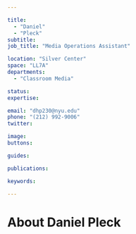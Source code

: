 ```yaml
---

title:
  - "Daniel"
  - "Pleck"
subtitle: 
job_title: "Media Operations Assistant"

location: "Silver Center"
space: "LL7A"
departments:
  - "Classroom Media"

status: 
expertise:

email: "dhp230@nyu.edu"
phone: "(212) 992-9006"
twitter: 

image: 
buttons:

guides:

publications:

keywords:

---
```


# About Daniel Pleck


